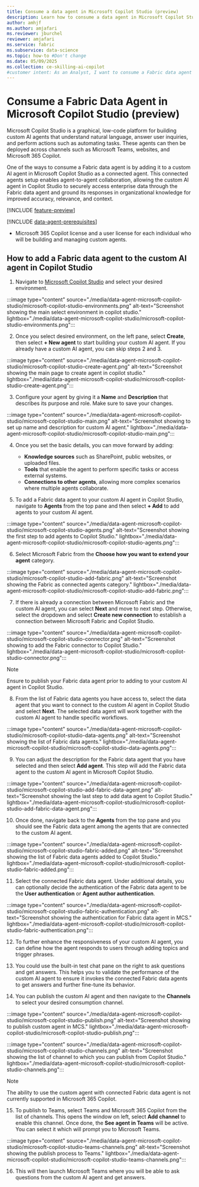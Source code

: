 ```yaml
---
title: Consume a data agent in Microsoft Copilot Studio (preview)
description: Learn how to consume a data agent in Microsoft Copilot Studio.
author: amhjf
ms.author: amjafari
ms.reviewer: jburchel
reviewer: amjafari
ms.service: fabric
ms.subservice: data-science
ms.topic: how-to #Don't change
ms.date: 05/09/2025
ms.collection: ce-skilling-ai-copilot
#customer intent: As an Analyst, I want to consume a Fabric data agent within Microsoft Copilot Studio.
---
```


# Consume a Fabric Data Agent in Microsoft Copilot Studio (preview)

Microsoft Copilot Studio is a graphical, low-code platform for building custom AI agents that understand natural language, answer user inquiries, and perform actions such as automating tasks. These agents can then be deployed across channels such as Microsoft Teams, websites, and Microsoft 365 Copilot.

One of the ways to consume a Fabric data agent is by adding it to a custom AI agent in Microsoft Copilot Studio as a connected agent. This connected agents setup enables agent-to-agent collaboration, allowing the custom AI agent in Copilot Studio to securely access enterprise data through the Fabric data agent and ground its responses in organizational knowledge for improved accuracy, relevance, and context.

[!INCLUDE [feature-preview](../includes/feature-preview-note.md)]

[!INCLUDE [data-agent-prerequisites](./includes/data-agent-prerequisites.md)]
- Microsoft 365 Copilot license and a user license for each individual who will be building and managing custom agents.

## How to add a Fabric data agent to the custom AI agent in Copilot Studio

1. Navigate to [Microsoft Copilot Studio](https://copilotstudio.microsoft.com) and select your desired environment.

:::image type="content" source="./media/data-agent-microsoft-copilot-studio/microsoft-copilot-studio-environments.png" alt-text="Screenshot showing the main select environment in copilot studio." lightbox="./media/data-agent-microsoft-copilot-studio/microsoft-copilot-studio-environments.png":::

2. Once you select desired environment, on the left pane, select **Create**, then select **+ New agent** to start building your custom AI agent. If you already have a custom AI agent, you can skip steps 2 and 3.

:::image type="content" source="./media/data-agent-microsoft-copilot-studio/microsoft-copilot-studio-create-agent.png" alt-text="Screenshot showing the main page to create agent in copilot studio." lightbox="./media/data-agent-microsoft-copilot-studio/microsoft-copilot-studio-create-agent.png":::

3. Configure your agent by giving it a **Name** and **Description** that describes its purpose and role. Make sure to save your changes.

:::image type="content" source="./media/data-agent-microsoft-copilot-studio/microsoft-copilot-studio-main.png" alt-text="Screenshot showing to set up name and description for custom AI agent." lightbox="./media/data-agent-microsoft-copilot-studio/microsoft-copilot-studio-main.png":::

4. Once you set the basic details, you can move forward by adding:
   - **Knowledge sources** such as SharePoint, public websites, or uploaded files.
   - **Tools** that enable the agent to perform specific tasks or access external systems.
   - **Connections to other agents**, allowing more complex scenarios where multiple agents collaborate.

5. To add a Fabric data agent to your custom AI agent in Copilot Studio, navigate to **Agents** from the top pane and then select **+ Add** to add agents to your custom AI agent.

:::image type="content" source="./media/data-agent-microsoft-copilot-studio/microsoft-copilot-studio-agents.png" alt-text="Screenshot showing the first step to add agents to Copilot Studio." lightbox="./media/data-agent-microsoft-copilot-studio/microsoft-copilot-studio-agents.png":::

6. Select Microsoft Fabric from the **Choose how you want to extend your agent** category.

:::image type="content" source="./media/data-agent-microsoft-copilot-studio/microsoft-copilot-studio-add-fabric.png" alt-text="Screenshot showing the Fabric as connected agents category." lightbox="./media/data-agent-microsoft-copilot-studio/microsoft-copilot-studio-add-fabric.png":::

7. If there is already a connection between Microsoft Fabric and the custom AI agent, you can select **Next** and move to next step. Otherwise, select the dropdown and select **Create new connection** to establish a connection between Microsoft Fabric and Copilot Studio.

:::image type="content" source="./media/data-agent-microsoft-copilot-studio/microsoft-copilot-studio-connector.png" alt-text="Screenshot showing to add the Fabric connector to Copilot Studio." lightbox="./media/data-agent-microsoft-copilot-studio/microsoft-copilot-studio-connector.png":::

> [!NOTE]
> Ensure to publish your Fabric data agent prior to adding to your custom AI agent in Copilot Studio.

8. From the list of Fabric data agents you have access to, select the data agent that you want to connect to the custom AI agent in Copilot Studio and select **Next**. The selected data agent will work together with the custom AI agent to handle specific workflows.

:::image type="content" source="./media/data-agent-microsoft-copilot-studio/microsoft-copilot-studio-data-agents.png" alt-text="Screenshot showing the list of Fabric data agents." lightbox="./media/data-agent-microsoft-copilot-studio/microsoft-copilot-studio-data-agents.png":::

9. You can adjust the description for the Fabric data agent that you have selected and then select **Add agent**. This step will add the Fabric data agent to the custom AI agent in Microsoft Copilot Studio.

:::image type="content" source="./media/data-agent-microsoft-copilot-studio/microsoft-copilot-studio-add-fabric-data-agent.png" alt-text="Screenshot showing the last step to add data agent to Copilot Studio." lightbox="./media/data-agent-microsoft-copilot-studio/microsoft-copilot-studio-add-fabric-data-agent.png":::

10. Once done, navigate back to the **Agents** from the top pane and you should see the Fabric data agent among the agents that are connected to the custom AI agent. 

:::image type="content" source="./media/data-agent-microsoft-copilot-studio/microsoft-copilot-studio-fabric-added.png" alt-text="Screenshot showing the list of Fabric data agents added to Copilot Studio." lightbox="./media/data-agent-microsoft-copilot-studio/microsoft-copilot-studio-fabric-added.png":::

11. Select the connected Fabric data agent. Under additional details, you can optionally decide the authentication of the Fabric data agent to be the **User authentication** or **Agent author authentication**.

:::image type="content" source="./media/data-agent-microsoft-copilot-studio/microsoft-copilot-studio-fabric-authentication.png" alt-text="Screenshot showing the authentication for Fabric data agent in MCS." lightbox="./media/data-agent-microsoft-copilot-studio/microsoft-copilot-studio-fabric-authentication.png":::

12. To further enhance the responsiveness of your custom AI agent, you can define how the agent responds to users through adding topics and trigger phrases.

13. You could use the built-in test chat pane on the right to ask questions and get answers. This helps you to validate the performance of the custom AI agent to ensure it invokes the connected Fabric data agents to get answers and further fine-tune its behavior.

14. You can publish the custom AI agent and then navigate to the **Channels** to select your desired consumption channel.

:::image type="content" source="./media/data-agent-microsoft-copilot-studio/microsoft-copilot-studio-publish.png" alt-text="Screenshot showing to publish custom agent in MCS." lightbox="./media/data-agent-microsoft-copilot-studio/microsoft-copilot-studio-publish.png":::

:::image type="content" source="./media/data-agent-microsoft-copilot-studio/microsoft-copilot-studio-channels.png" alt-text="Screenshot showing the list of channel to which you can publish from Copilot Studio." lightbox="./media/data-agent-microsoft-copilot-studio/microsoft-copilot-studio-channels.png":::

> [!NOTE]
> The ability to use the custom agent with connected Fabric data agent is not currently supported in Microsoft 365 Copilot.

15. To publish to Teams, select Teams and Microsoft 365 Copilot from the list of channels. This opens the window on left, select **Add channel** to enable this channel. Once done, the **See agent in Teams** will be active. You can select it which will prompt you to Microsoft Teams.

:::image type="content" source="./media/data-agent-microsoft-copilot-studio/microsoft-copilot-studio-teams-channels.png" alt-text="Screenshot showing the publish process to Teams." lightbox="./media/data-agent-microsoft-copilot-studio/microsoft-copilot-studio-teams-channels.png":::

16. This will then launch Microsoft Teams where you will be able to ask questions from the custom AI agent and get answers.
